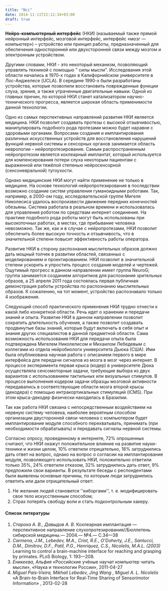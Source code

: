 ```yaml
---
title: "Nci"
date: 2014-11-11T22:12:34+03:00
draft: true
---
```


<b>Нейро-компьютерный интерфейс</b> (НКИ) (называемый также прямой нейронный интерфейс, мозговой интерфейс, интерфейс «мозг — компьютер») – устройство или принцип работы, предназначенный для обеспечения односторонней или двухсторонней связи между мозгом и электронным устройством.

Другими словами, НКИ - это некоторый механизм, позволяющий управлять техникой с помощью " силы мысли". Исследования этой области  начались в 1970-х годах в Калифорнийском университете в Лос-Анджелесе (UCLA). В середине 1990-х были разработаны устройства, которые позволили восстановить поврежденные функции слуха, зрения, а также утраченные двигательные навыки.
<habracut />
Одной из главных причин, по которой НКИ станет катализатором научно-технического прогресса, является широкая область применимости данной технологии.

Одно из самых перспективных направлений развития НКИ является медицина. НКИ позволит создавать протезы с высокой отзывчивостью, манипулировать подобного рода протезами можно будет наравне с здоровыми органами. Вопросами создания и имплантирования различных искусственных устройств для восстановления нарушений функций нервной системы и сенсорных органов занимается область неврологии –  нейропротезирование. Самым распространенным нейропротезом является кохлеарный имплантат, который используется для компенсирования потери слуха некоторым пациентам с выраженной или тяжёлой степенью нейросенсорной (сенсоневральной) тугоухости. 

Однако медицинские НКИ могут найти применение не только в медицине. На основе технологий нейропротезирования в последствии возможно создание систем управления гуманоидными роботами. Так, например, в 2000-ом году, исследовательской  группе Мигеля Николесиса удалось воспроизвести движение передних конечностей обезьяны. Система работала в реальном времени и использовалась для управления роботом по средствам интернет соединения. На практике  подобного рода роботы могут быть использованы при высокоточных работах, в местах, где прибывание человека невозможно. Так же, как и в случае с нейропротезами, НКИ позволит обеспечить более высокую точность и отзывчивость, что в значительной степени повысит эффективность работы оператора.

Развитие НКИ в сторону распознания мыслительных образов должно дать мощный толчек в развитии областей, связанных с моделированием и проектированием. НКИ позволит в значительной степени ускорить и упростить процесс создания моделей и чертежей. Ощутимый прогресс в данном направлении имеет группа NeuroG; группа занимается созданием алгоритмов для распознания зрительных образов, а 25 апреля 2011 года состоялась первая публичная демонстрация работы устройства по распознанию мыслительных образов. К сожалению, на тот момент, устройство распознавало только 4 изображения.
 	
Следующий способ практического применения НКИ трудно отнести к какой либо конкретной области. Речь идет о хранении и передачи знаний и опыта. Развитие НКИ в данном направлении позволит сократить длительность обучения, а также позволит создавать продвинутые базы знаний, которые будут включать в себя опыт и знания других специалистов в данной предметной области. Сама возможность использования НКИ для передачи опыта была подтверждена Мигелем Николелисом и Михаилом Лебедевым с коллегами из отдела нейробиологи университета Дьюка (США). Ими была опубликована научная работа с описанием первого в мире интерфейса для передачи сигналов из мозга в мозг через интернет. В процессе эксперимента первая крыса (кодер) в университете Дюка осуществляла сенсомоторные задачи, требующие выбора из двух вариантов с использованием тактильных или визуальных стимулов. В процессе выполнения кодером задачи образцы мозговой активности передавались в соответствующие области мозга второй крысы (декодера) с помощью интракортикальных стимуляций (ICMS). При этом крыса-декодер физически находилась в Бразилии.

Так как работа НКИ связана с непосредственным воздействием на нервную систему человека, наиболее вероятным способом организации двусторонней связи человека с компьютером будет имплантирование модуля способного перехватывать, принимать (при необходимости обрабатывать) и передавать сигналы нервной системы.
	
Согласно опросу, проведенному в интернете, 72% опрошенных считают, что НКИ окажут положительное влияние на развитие науки-техники и жизни  целом, 10% ответили отрицательно, 18% затруднились дать ответ на вопрос, однако на вопрос о согласии на имплантирование модуля, позволяющего использовать НКИ, положительно ответили только 35%, 24% ответили отказом, 32% затруднились дать ответ, 9% предложили свои варианты. В результате беседы с респондентами были выявлены основные причины, по которым люди затруднились ответить или дали отрицательный ответ:

<ol>
<li> Не желание людей становится ''киборгами'', т. е. модифицировать свое тело искусственным способом;</li>
<li>Страх потерять свободу воли и стать подконтрольным хакеру.</li>
</ol>


<h4>Список литературы</h4>
<ol>
	<li><i>Староха А. В., Давыдов А. В.</i> Кохлеарная имплантация — перспективное направление слухопротезирования//Бюллетень сибирской медицины.— 2004.— №4.— С.34—38 </li>


<li><i>Carmena, J.M., Lebedev, M.A., Crist, R.E., O’Doherty, J.E., Santucci, D.M., Dimitrov, D.F., Patil, P.G., Henriquez, C.S., Nicolelis, M.A.L. (2003)</i> Learning to control a brain-machine interface for reaching and grasping by primates. PLoS Biology, 1: 193—208.</li>
<li><i>Еникеева, Альфия</i> «Российские учёные научат компьютер читать мысли», «Наука и технологии России»,  2011-04-27 </li>

<li><i>Miguel Pais-Vieira, Mikhail Lebedev, Jing Wang , Miguel A. L. Nicolelis</i> «A Brain-to-Brain Interface for Real-Time Sharing of Sensorimotor Information» , 2013-02-28</li>
</ol>